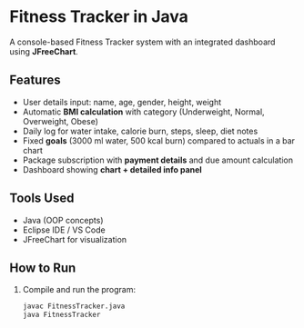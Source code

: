 # Fitness Tracker in Java

A console-based Fitness Tracker system with an integrated dashboard using **JFreeChart**.

## Features
- User details input: name, age, gender, height, weight  
- Automatic **BMI calculation** with category (Underweight, Normal, Overweight, Obese)  
- Daily log for water intake, calorie burn, steps, sleep, diet notes  
- Fixed **goals** (3000 ml water, 500 kcal burn) compared to actuals in a bar chart  
- Package subscription with **payment details** and due amount calculation  
- Dashboard showing **chart + detailed info panel**  

## Tools Used
- Java (OOP concepts)
- Eclipse IDE / VS Code
- JFreeChart for visualization

## How to Run
1. Compile and run the program:  
   ```bash
   javac FitnessTracker.java  
   java FitnessTracker


